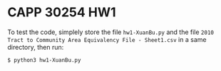 # CAPP 30254 HW1
To test the code, simplely store the file `hw1-XuanBu.py` and the file `2010 Tract to Community Area Equivalency File - Sheet1.csv` in a same directory, then run:
```
$ python3 hw1-XuanBu.py
```
